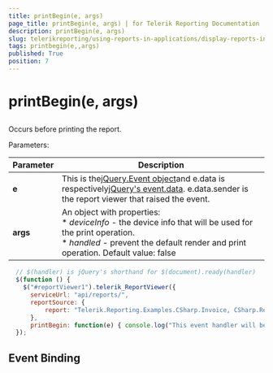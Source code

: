 ```yaml
---
title: printBegin(e, args)
page_title: printBegin(e, args) | for Telerik Reporting Documentation
description: printBegin(e, args)
slug: telerikreporting/using-reports-in-applications/display-reports-in-applications/web-application/html5-report-viewer/api-reference/reportviewer/events/printbegin(e,-args)
tags: printbegin(e,,args)
published: True
position: 7
---
```


# printBegin(e, args)



## 

Occurs before printing the report.

Parameters:


| Parameter | Description |
| ------ | ------ |
| __e__ |This is the[jQuery.Event object](https://api.jquery.com/category/events/event-object/)and e.data is respectively[jQuery's event.data](https://api.jquery.com/event.data/). e.data.sender is the report viewer that raised the event.|
| __args__ |An object with properties:<br/>*  *deviceInfo* - the device info that will be used for the print operation.<br/>*  *handled* - prevent the default render and print operation. Default value: false|




	
````js
  // $(handler) is jQuery's shorthand for $(document).ready(handler)
  $(function () {
    $("#reportViewer1").telerik_ReportViewer({
      serviceUrl: "api/reports/",
      reportSource: {
          report: "Telerik.Reporting.Examples.CSharp.Invoice, CSharp.ReportLibrary"
      },
      printBegin: function(e) { console.log("This event handler will be called before printing the report."); }
  });
````



## Event Binding
